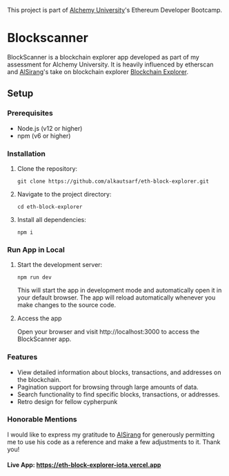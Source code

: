This project is part of [Alchemy University](https://university.alchemy.com)'s Ethereum Developer Bootcamp.

# Blockscanner

BlockScanner is a blockchain explorer app developed as part of my assessment for Alchemy University. It is heavily influenced by etherscan and [AlSirang](https://github.com/AlSirang)'s take on blockchain explorer [Blockchain Explorer](https://github.com/AlSirang/blockchain-explorer).

## Setup

### Prerequisites

- Node.js (v12 or higher)
- npm (v6 or higher)

### Installation 

1. Clone the repository:

   ```shell
   git clone https://github.com/alkautsarf/eth-block-explorer.git
   ````
2. Navigate to the project directory:

    ```shell
    cd eth-block-explorer
    ```
3. Install all dependencies:

    ```shell
    npm i
    ```

### Run App in Local

1. Start the development server:

    ```shell
    npm run dev
    ```
    This will start the app in development mode and automatically open it in your default browser. The app will reload automatically whenever you make changes to the source code.

2. Access the app

    Open your browser and visit http://localhost:3000 to access the BlockScanner app.

### Features

- View detailed information about blocks, transactions, and addresses on the blockchain.
- Pagination support for browsing through large amounts of data.
- Search functionality to find specific blocks, transactions, or addresses.
- Retro design for fellow cypherpunk 

### Honorable Mentions

I would like to express my gratitude to [AlSirang](https://github.com/AlSirang) for generously permitting me to use his code as a reference and make a few adjustments to it. Thank you!


#### Live App: https://eth-block-explorer-iota.vercel.app
